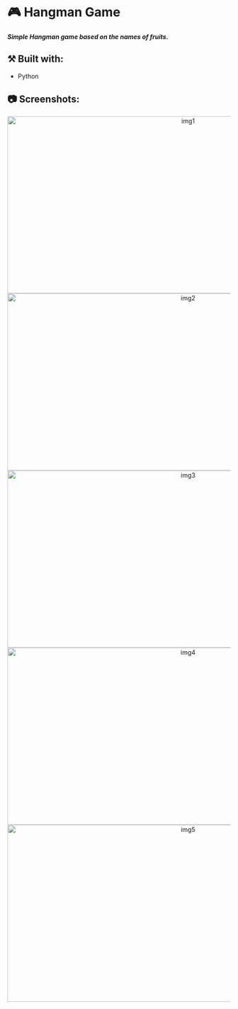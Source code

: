 # 🎮 Hangman Game

***Simple Hangman game based on the names of fruits.***

## ⚒️ Built with:
- Python

## 📷 Screenshots:

<div align="center">
  <img src="https://github.com/Ashwin-S-Nambiar/hangman-game-python/assets/76719333/4191415b-c236-40ef-a929-77232a320bbd" alt="img1" style="height: 400px; width:800px;"/>

  <img src="https://github.com/Ashwin-S-Nambiar/hangman-game-python/assets/76719333/56fb1d04-d13f-4e93-9e5d-eeec0e2e1ece" alt="img2" style="height: 400px; width:800px;"/>

  <img src="https://github.com/Ashwin-S-Nambiar/hangman-game-python/assets/76719333/d6061286-f3f2-4d52-9170-a0aa31885a66" alt="img3" style="height: 400px; width:800px;"/>
  
  <img src="https://github.com/Ashwin-S-Nambiar/hangman-game-python/assets/76719333/caf807ab-c63e-4379-9dde-69c468277348" alt="img4" style="height: 400px; width:800px;">
  
  <img src="https://github.com/Ashwin-S-Nambiar/hangman-game-python/assets/76719333/a7fe1459-2e47-42d4-ac9b-0a125a16dc74" alt="img5" style="height: 400px; width:800px;">
</div>
